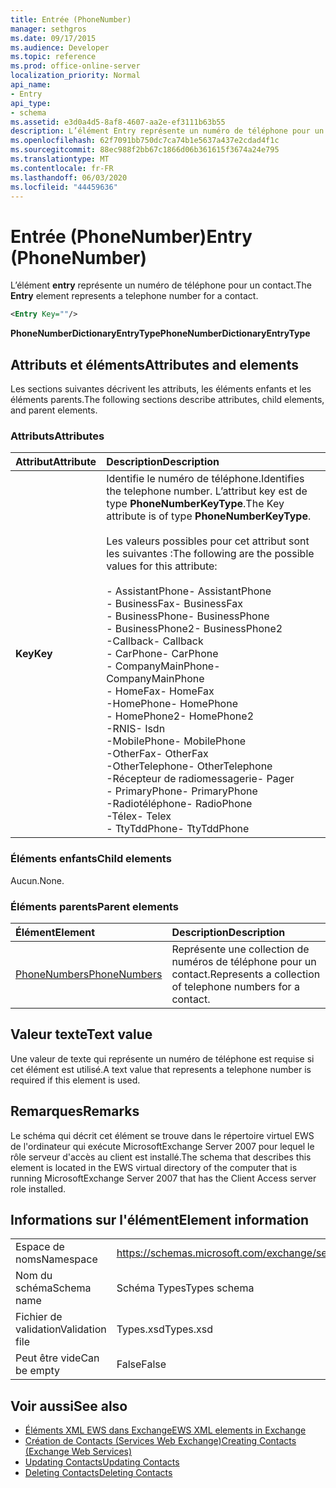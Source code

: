 ```yaml
---
title: Entrée (PhoneNumber)
manager: sethgros
ms.date: 09/17/2015
ms.audience: Developer
ms.topic: reference
ms.prod: office-online-server
localization_priority: Normal
api_name:
- Entry
api_type:
- schema
ms.assetid: e3d0a4d5-8af8-4607-aa2e-ef3111b63b55
description: L’élément Entry représente un numéro de téléphone pour un contact.
ms.openlocfilehash: 62f7091bb750dc7ca74b1e5637a437e2cdad4f1c
ms.sourcegitcommit: 88ec988f2bb67c1866d06b361615f3674a24e795
ms.translationtype: MT
ms.contentlocale: fr-FR
ms.lasthandoff: 06/03/2020
ms.locfileid: "44459636"
---
```

# <a name="entry-phonenumber"></a><span data-ttu-id="db2b1-103">Entrée (PhoneNumber)</span><span class="sxs-lookup"><span data-stu-id="db2b1-103">Entry (PhoneNumber)</span></span>

<span data-ttu-id="db2b1-104">L’élément **entry** représente un numéro de téléphone pour un contact.</span><span class="sxs-lookup"><span data-stu-id="db2b1-104">The **Entry** element represents a telephone number for a contact.</span></span> 
  
```xml
<Entry Key=""/>
```

 <span data-ttu-id="db2b1-105">**PhoneNumberDictionaryEntryType**</span><span class="sxs-lookup"><span data-stu-id="db2b1-105">**PhoneNumberDictionaryEntryType**</span></span>
## <a name="attributes-and-elements"></a><span data-ttu-id="db2b1-106">Attributs et éléments</span><span class="sxs-lookup"><span data-stu-id="db2b1-106">Attributes and elements</span></span>

<span data-ttu-id="db2b1-107">Les sections suivantes décrivent les attributs, les éléments enfants et les éléments parents.</span><span class="sxs-lookup"><span data-stu-id="db2b1-107">The following sections describe attributes, child elements, and parent elements.</span></span>
  
### <a name="attributes"></a><span data-ttu-id="db2b1-108">Attributs</span><span class="sxs-lookup"><span data-stu-id="db2b1-108">Attributes</span></span>

|<span data-ttu-id="db2b1-109">**Attribut**</span><span class="sxs-lookup"><span data-stu-id="db2b1-109">**Attribute**</span></span>|<span data-ttu-id="db2b1-110">**Description**</span><span class="sxs-lookup"><span data-stu-id="db2b1-110">**Description**</span></span>|
|:-----|:-----|
|<span data-ttu-id="db2b1-111">**Key**</span><span class="sxs-lookup"><span data-stu-id="db2b1-111">**Key**</span></span> <br/> | <span data-ttu-id="db2b1-112">Identifie le numéro de téléphone.</span><span class="sxs-lookup"><span data-stu-id="db2b1-112">Identifies the telephone number.</span></span> <span data-ttu-id="db2b1-113">L’attribut key est de type **PhoneNumberKeyType**.</span><span class="sxs-lookup"><span data-stu-id="db2b1-113">The Key attribute is of type **PhoneNumberKeyType**.</span></span><br/><br/> <span data-ttu-id="db2b1-114">Les valeurs possibles pour cet attribut sont les suivantes :</span><span class="sxs-lookup"><span data-stu-id="db2b1-114">The following are the possible values for this attribute:</span></span><br/><br/><span data-ttu-id="db2b1-115">- AssistantPhone</span><span class="sxs-lookup"><span data-stu-id="db2b1-115">-  AssistantPhone</span></span>  <br/><span data-ttu-id="db2b1-116">- BusinessFax</span><span class="sxs-lookup"><span data-stu-id="db2b1-116">-  BusinessFax</span></span>  <br/><span data-ttu-id="db2b1-117">- BusinessPhone</span><span class="sxs-lookup"><span data-stu-id="db2b1-117">-  BusinessPhone</span></span>  <br/><span data-ttu-id="db2b1-118">- BusinessPhone2</span><span class="sxs-lookup"><span data-stu-id="db2b1-118">-  BusinessPhone2</span></span>  <br/><span data-ttu-id="db2b1-119">-Callback</span><span class="sxs-lookup"><span data-stu-id="db2b1-119">-  Callback</span></span>  <br/><span data-ttu-id="db2b1-120">- CarPhone</span><span class="sxs-lookup"><span data-stu-id="db2b1-120">-  CarPhone</span></span>  <br/><span data-ttu-id="db2b1-121">- CompanyMainPhone</span><span class="sxs-lookup"><span data-stu-id="db2b1-121">-  CompanyMainPhone</span></span>  <br/><span data-ttu-id="db2b1-122">- HomeFax</span><span class="sxs-lookup"><span data-stu-id="db2b1-122">-  HomeFax</span></span>  <br/><span data-ttu-id="db2b1-123">-HomePhone</span><span class="sxs-lookup"><span data-stu-id="db2b1-123">-  HomePhone</span></span>  <br/><span data-ttu-id="db2b1-124">- HomePhone2</span><span class="sxs-lookup"><span data-stu-id="db2b1-124">-  HomePhone2</span></span>  <br/><span data-ttu-id="db2b1-125">-RNIS</span><span class="sxs-lookup"><span data-stu-id="db2b1-125">-  Isdn</span></span>  <br/><span data-ttu-id="db2b1-126">-MobilePhone</span><span class="sxs-lookup"><span data-stu-id="db2b1-126">-  MobilePhone</span></span>  <br/><span data-ttu-id="db2b1-127">-OtherFax</span><span class="sxs-lookup"><span data-stu-id="db2b1-127">-  OtherFax</span></span>  <br/><span data-ttu-id="db2b1-128">-OtherTelephone</span><span class="sxs-lookup"><span data-stu-id="db2b1-128">-  OtherTelephone</span></span>  <br/><span data-ttu-id="db2b1-129">-Récepteur de radiomessagerie</span><span class="sxs-lookup"><span data-stu-id="db2b1-129">-  Pager</span></span>  <br/><span data-ttu-id="db2b1-130">- PrimaryPhone</span><span class="sxs-lookup"><span data-stu-id="db2b1-130">-  PrimaryPhone</span></span>  <br/><span data-ttu-id="db2b1-131">-Radiotéléphone</span><span class="sxs-lookup"><span data-stu-id="db2b1-131">-  RadioPhone</span></span>  <br/><span data-ttu-id="db2b1-132">-Télex</span><span class="sxs-lookup"><span data-stu-id="db2b1-132">-  Telex</span></span>  <br/><span data-ttu-id="db2b1-133">- TtyTddPhone</span><span class="sxs-lookup"><span data-stu-id="db2b1-133">-  TtyTddPhone</span></span>  <br/> |
   
### <a name="child-elements"></a><span data-ttu-id="db2b1-134">Éléments enfants</span><span class="sxs-lookup"><span data-stu-id="db2b1-134">Child elements</span></span>

<span data-ttu-id="db2b1-135">Aucun.</span><span class="sxs-lookup"><span data-stu-id="db2b1-135">None.</span></span>
  
### <a name="parent-elements"></a><span data-ttu-id="db2b1-136">Éléments parents</span><span class="sxs-lookup"><span data-stu-id="db2b1-136">Parent elements</span></span>

|<span data-ttu-id="db2b1-137">**Élément**</span><span class="sxs-lookup"><span data-stu-id="db2b1-137">**Element**</span></span>|<span data-ttu-id="db2b1-138">**Description**</span><span class="sxs-lookup"><span data-stu-id="db2b1-138">**Description**</span></span>|
|:-----|:-----|
|[<span data-ttu-id="db2b1-139">PhoneNumbers</span><span class="sxs-lookup"><span data-stu-id="db2b1-139">PhoneNumbers</span></span>](phonenumbers.md) <br/> |<span data-ttu-id="db2b1-140">Représente une collection de numéros de téléphone pour un contact.</span><span class="sxs-lookup"><span data-stu-id="db2b1-140">Represents a collection of telephone numbers for a contact.</span></span>  <br/> |
   
## <a name="text-value"></a><span data-ttu-id="db2b1-141">Valeur texte</span><span class="sxs-lookup"><span data-stu-id="db2b1-141">Text value</span></span>

<span data-ttu-id="db2b1-142">Une valeur de texte qui représente un numéro de téléphone est requise si cet élément est utilisé.</span><span class="sxs-lookup"><span data-stu-id="db2b1-142">A text value that represents a telephone number is required if this element is used.</span></span>
  
## <a name="remarks"></a><span data-ttu-id="db2b1-143">Remarques</span><span class="sxs-lookup"><span data-stu-id="db2b1-143">Remarks</span></span>

<span data-ttu-id="db2b1-144">Le schéma qui décrit cet élément se trouve dans le répertoire virtuel EWS de l'ordinateur qui exécute MicrosoftExchange Server 2007 pour lequel le rôle serveur d'accès au client est installé.</span><span class="sxs-lookup"><span data-stu-id="db2b1-144">The schema that describes this element is located in the EWS virtual directory of the computer that is running MicrosoftExchange Server 2007 that has the Client Access server role installed.</span></span>
  
## <a name="element-information"></a><span data-ttu-id="db2b1-145">Informations sur l'élément</span><span class="sxs-lookup"><span data-stu-id="db2b1-145">Element information</span></span>

|||
|:-----|:-----|
|<span data-ttu-id="db2b1-146">Espace de noms</span><span class="sxs-lookup"><span data-stu-id="db2b1-146">Namespace</span></span>  <br/> |https://schemas.microsoft.com/exchange/services/2006/types  <br/> |
|<span data-ttu-id="db2b1-147">Nom du schéma</span><span class="sxs-lookup"><span data-stu-id="db2b1-147">Schema name</span></span>  <br/> |<span data-ttu-id="db2b1-148">Schéma Types</span><span class="sxs-lookup"><span data-stu-id="db2b1-148">Types schema</span></span>  <br/> |
|<span data-ttu-id="db2b1-149">Fichier de validation</span><span class="sxs-lookup"><span data-stu-id="db2b1-149">Validation file</span></span>  <br/> |<span data-ttu-id="db2b1-150">Types.xsd</span><span class="sxs-lookup"><span data-stu-id="db2b1-150">Types.xsd</span></span>  <br/> |
|<span data-ttu-id="db2b1-151">Peut être vide</span><span class="sxs-lookup"><span data-stu-id="db2b1-151">Can be empty</span></span>  <br/> |<span data-ttu-id="db2b1-152">False</span><span class="sxs-lookup"><span data-stu-id="db2b1-152">False</span></span>  <br/> |
   
## <a name="see-also"></a><span data-ttu-id="db2b1-153">Voir aussi</span><span class="sxs-lookup"><span data-stu-id="db2b1-153">See also</span></span>

- [<span data-ttu-id="db2b1-154">Éléments XML EWS dans Exchange</span><span class="sxs-lookup"><span data-stu-id="db2b1-154">EWS XML elements in Exchange</span></span>](ews-xml-elements-in-exchange.md)
- [<span data-ttu-id="db2b1-155">Création de Contacts (Services Web Exchange)</span><span class="sxs-lookup"><span data-stu-id="db2b1-155">Creating Contacts (Exchange Web Services)</span></span>](https://msdn.microsoft.com/library/4845917e-70d1-481c-bbd7-011ec6571789%28Office.15%29.aspx) 
- [<span data-ttu-id="db2b1-156">Updating Contacts</span><span class="sxs-lookup"><span data-stu-id="db2b1-156">Updating Contacts</span></span>](https://msdn.microsoft.com/library/9a865953-b94a-4229-b632-2dee433314be%28Office.15%29.aspx)  
- [<span data-ttu-id="db2b1-157">Deleting Contacts</span><span class="sxs-lookup"><span data-stu-id="db2b1-157">Deleting Contacts</span></span>](https://msdn.microsoft.com/library/fcc3dc84-cd3e-455e-a1a7-ae6921c9b588%28Office.15%29.aspx)

